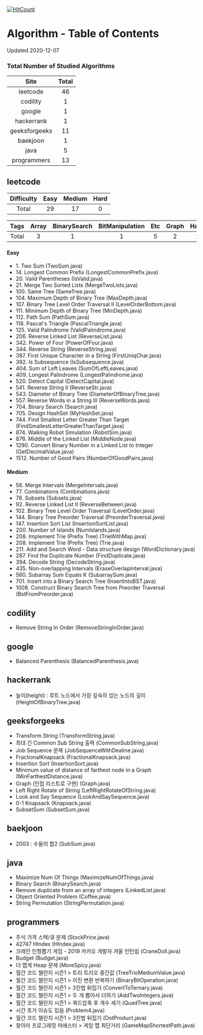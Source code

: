 [![HitCount](http://hits.dwyl.com/kenshin579/tutorials-interview-questions.svg)](http://hits.dwyl.com/kenshin579/tutorials-interview-questions)

# Algorithm - Table of Contents

Updated 2020-12-07

### Total Number of Studied Algorithms
| Site  | Total |
| :---------: | :-----------: |
| leetcode | 46 |
| codility | 1 |
| google | 1 |
| hackerrank | 1 |
| geeksforgeeks | 11 |
| baekjoon | 1 |
| java | 5 |
| programmers | 13 |

## leetcode

| Difficulty | Easy | Medium | Hard | 
| :------: | :------: | :------: | :------: |
| Total  | 29 | 17 | 0 | 

| Tags | Array | BinarySearch | BitManipulation | Etc | Graph | Hash | LinkedList | Map | Set | String | Tree | Trie | 
| :------: | :------: | :------: | :------: | :------: | :------: | :------: | :------: | :------: | :------: | :------: | :------: | :------: |
| Total | 3 | 1 | 1 | 5 | 2 | 1 | 6 | 1 | 1 | 11 | 11 | 3 |


#### Easy
* 1\. Two Sum (TwoSum.java)
* 14\. Longest Common Prefix (LongestCommonPrefix.java)
* 20\. Valid Parentheses (IsValid.java)
* 21\. Merge Two Sorted Lists (MergeTwoLists.java)
* 100\. Same Tree (SameTree.java)
* 104\. Maximum Depth of Binary Tree (MaxDepth.java)
* 107\. Binary Tree Level Order Traversal II (LevelOrderBottom.java)
* 111\. Minimum Depth of Binary Tree (MinDepth.java)
* 112\. Path Sum (PathSum.java)
* 118\. Pascal's Triangle (PascalTriangle.java)
* 125\. Valid Palindrome (ValidPalindrome.java)
* 206\. Reverse Linked List (ReverseList.java)
* 342\. Power of Four (PowerOfFour.java)
* 344\. Reverse String (ReverseString.java)
* 387\. First Unique Character in a String (FirstUniqChar.java)
* 392\. Is Subsequence (IsSubsequence.java)
* 404\. Sum of Left Leaves (SumOfLeftLeaves.java)
* 409\. Longest Palindrome (LongestPalindrome.java)
* 520\. Detect Capital (DetectCapital.java)
* 541\. Reverse String II (ReverseStr.java)
* 543\. Diameter of Binary Tree (DiameterOfBinaryTree.java)
* 557\. Reverse Words in a String III (ReverseWords.java)
* 704\. Binary Search (Search.java)
* 705\. Design HashSet (MyHashSet.java)
* 744\. Find Smallest Letter Greater Than Target (FindSmallestLetterGreaterThanTarget.java)
* 874\. Walking Robot Simulation (RobotSim.java)
* 876\. Middle of the Linked List (MiddleNode.java)
* 1290\. Convert Binary Number in a Linked List to Integer (GetDecimalValue.java)
* 1512\. Number of Good Pairs (NumberOfGoodPairs.java)

#### Medium
* 56\. Merge Intervals (MergeIntervals.java)
* 77\. Combinations (Combinations.java)
* 78\. Subsets (Subsets.java)
* 92\. Reverse Linked List II (ReverseBetween.java)
* 102\. Binary Tree Level Order Traversal (LevelOrder.java)
* 144\. Binary Tree Preorder Traversal (PreorderTraversal.java)
* 147\. Insertion Sort List (InsertionSortList.java)
* 200\. Number of Islands (NumIslands.java)
* 208\. Implement Trie (Prefix Tree) (TrieWithMap.java)
* 208\. Implement Trie (Prefix Tree) (Trie.java)
* 211\. Add and Search Word - Data structure design (WordDictionary.java)
* 287\. Find the Duplicate Number (FindDuplicate.java)
* 394\. Decode String (DecodeString.java)
* 435\. Non-overlapping Intervals (EraseOverlapInterval.java)
* 560\. Subarray Sum Equals K (SubarraySum.java)
* 701\. Insert into a Binary Search Tree (InsertIntoBST.java)
* 1008\. Construct Binary Search Tree from Preorder Traversal (BstFromPreorder.java)

## codility

* Remove String In Order (RemoveStringInOrder.java)

## google

* Balanced Parenthesis (BalancedParenthesis.java)

## hackerrank

* 높이(height) : 루트 노드에서 가장 깊숙히 있는 노드의 깊이 (HeightOfBinaryTree.java)

## geeksforgeeks

* Transform String (TransformString.java)
* 최대 긴 Common Sub String 출력 (CommonSubString.java)
* Job Sequence 문제 (JobSequenceWithDealine.java)
* FractionalKnapsack (FractionalKnapsack.java)
* Insertion Sort (InsertionSort.java)
* Minimum value of distance of farthest node in a Graph (MinFarthestDistance.java)
* Graph (인접 리스트로 구현) (Graph.java)
* Left Right Rotate of String (LeftRightRotateOfString.java)
* Look and Say Sequence (LookAndSaySequence.java)
* 0-1 Knapsack (Knapsack.java)
* SubsetSum (SubsetSum.java)

## baekjoon

* 2003 : 수들의 합2 (SubSum.java)

## java

* Maximize Num Of Things (MaximizeNumOfThings.java)
* Binary Search (BinarySearch.java)
* Remove duplicate from an array of integers (LinkedList.java)
* Object Oriented Problem (Coffee.java)
* String Permutation (StringPermutation.java)

## programmers

* 주식 가격 스택/큐 문제 (StockPrice.java)
* 42747 HIndex (HIndex.java)
* 크레인 인형뽑기 게임 - 2019 카카오 개발자 겨울 인턴쉽 (CraneDoll.java)
* Budget (Budget.java)
* 더 맵게 Heap 문제 (MoreSpicy.java)
* 월간 코드 챌린지 시즌1 > 트리 트리오 중간값 (TreeTrioMediumValue.java)
* 월간 코드 챌린지 시즌1 > 이진 변환 반복하기 (BinaryBitOperation.java)
* 월간 코드 챌린지 시즌1 > 3진법 뒤집기 (ConvertToTernary.java)
* 월간 코드 챌린지 시즌1 > 두 개 뽑아서 더하기 (AddTwoIntegers.java)
* 월간 코드 챌린지 시즌1 > 쿼드압축 후 개수 세기 (QuadTree.java)
* 시간 초가 이슈도 있음 (Problem4.java)
* 월간 코드 챌린지 시즌1 > 3진법 뒤집기 (DotProduct.java)
* 찾아라 프로그래밍 마에스터 > 게임 맵 최단거리 (GameMapShortestPath.java)

